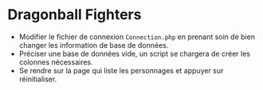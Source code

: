 # Dragonball Fighters
 
* Modifier le fichier de connexion `Connection.php` en prenant soin de bien changer les information de base de données.
* Préciser une base de données vide, un script se chargera de créer les colonnes nécessaires.
* Se rendre sur la page qui liste les personnages et appuyer sur réinitialiser.